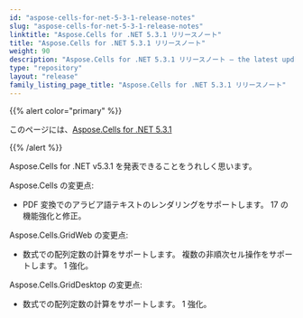 ```yaml
---
id: "aspose-cells-for-net-5-3-1-release-notes"
slug: "aspose-cells-for-net-5-3-1-release-notes"
linktitle: "Aspose.Cells for .NET 5.3.1 リリースノート"
title: "Aspose.Cells for .NET 5.3.1 リリースノート"
weight: 90
description: "Aspose.Cells for .NET 5.3.1 リリースノート – the latest updates and fixes."
type: "repository"
layout: "release"
family_listing_page_title: "Aspose.Cells for .NET 5.3.1 リリースノート"
---
```

{{% alert color="primary" %}} 

このページには、[Aspose.Cells for .NET 5.3.1](https://releases.aspose.com/cells/net/new-releases/aspose.cells-for-.net-5.3.1/)

{{% /alert %}} 

Aspose.Cells for .NET v5.3.1 を発表できることをうれしく思います。

 Aspose.Cells の変更点:

- PDF 変換でのアラビア語テキストのレンダリングをサポートします。
 17 の機能強化と修正。

 Aspose.Cells.GridWeb の変更点:

- 数式での配列定数の計算をサポートします。
複数の非順次セル操作をサポートします。
 1 強化。



 Aspose.Cells.GridDesktop の変更点:

- 数式での配列定数の計算をサポートします。
 1 強化。
